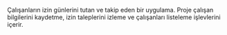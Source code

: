 Çalışanların izin günlerini tutan ve takip eden bir uygulama.
Proje çalışan bilgilerini kaydetme, izin taleplerini izleme ve çalışanları listeleme işlevlerini içerir. 
